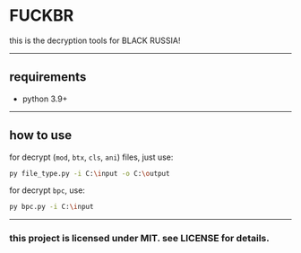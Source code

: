 # FUCKBR

this is the decryption tools for BLACK RUSSIA!

---

## requirements
 
- python 3.9+

---

## how to use

for decrypt (`mod`, `btx`, `cls`, `ani`) files, just use:

```bash
py file_type.py -i C:\input -o C:\output
```

for decrypt `bpc`, use:

```bash
py bpc.py -i C:\input
```

---

### this project is licensed under MIT. see LICENSE for details.